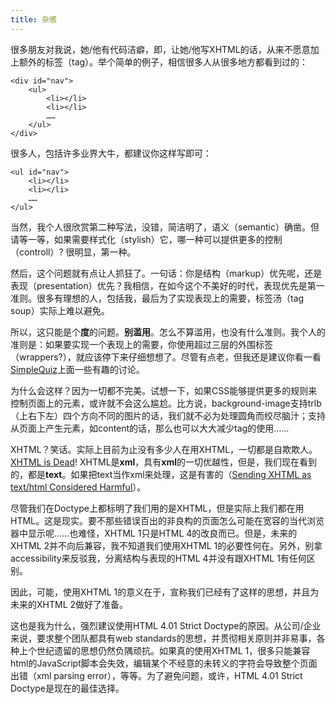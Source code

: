 ```yaml
---
title: 杂感
---
```

很多朋友对我说，她/他有代码洁癖，即，让她/他写XHTML的话，从来不愿意加上额外的标签（tag）。举个简单的例子，相信很多人从很多地方都看到过的：

    <div id="nav">
    	<ul>
    		<li></li>
    		<li></li>
    		……
    	</ul>
    </div>

很多人，包括许多业界大牛，都建议你这样写即可：

    <ul id="nav">
    	<li></li>
    	<li></li>
    	……
    </ul>

当然，我个人很欣赏第二种写法，没错，简洁明了，语义（semantic）确凿。但请等一等，如果需要样式化（stylish）它，哪一种可以提供更多的控制（controll）? 很明显，第一种。

然后，这个问题就有点让人抓狂了。一句话：你是结构（markup）优先呢，还是表现（presentation）优先？我相信，在如今这个不美好的时代，表现优先是第一准则。很多有理想的人，包括我，最后为了实现表现上的需要，标签汤（tag soup）实际上难以避免。

所以，这只能是个**度**的问题。**别滥用**。怎么不算滥用，也没有什么准则。我个人的准则是：如果要实现一个表现上的需要，你使用超过三层的外围标签（wrappers?），就应该停下来仔细想想了。尽管有点老，但我还是建议你看一看[SimpleQuiz][0]上面一些有趣的讨论。

为什么会这样？因为一切都不完美。试想一下，如果CSS能够提供更多的规则来控制页面上的元素，或许就不会这么尴尬。比方说，background-image支持trlb（上右下左）四个方向不同的图片的话，我们就不必为处理圆角而绞尽脑汁；支持从页面上产生元素，如content的话，那么也可以大大减少tag的使用……

XHTML？笑话。实际上目前为止没有多少人在用XHTML，一切都是自欺欺人。[XHTML is Dead][1]! XHTML是**xml**，具有**xml**的一切优越性，但是，我们现在看到的，都是**text**。如果把text当作xml来处理，这是有害的（[Sending XHTML as text/html Considered Harmful][2]）。

尽管我们在Doctype上都标明了我们用的是XHTML，但是实际上我们都在用HTML。这是现实。要不那些错误百出的非良构的页面怎么可能在宽容的当代浏览器中显示呢……也难怪，XHTML 1只是HTML 4的改良而已。但是，未来的XHTML 2并不向后兼容，我不知道我们使用XHTML 1的必要性何在。另外，别拿accessibility来反驳我，分离结构与表现的HTML 4并没有跟XHTML 1有任何区别。

因此，可能，使用XHTML 1的意义在于，宣称我们已经有了这样的思想，并且为未来的XHTML 2做好了准备。

这也是我为什么，强烈建议使用HTML 4.01 Strict Doctype的原因。从公司/企业来说，要求整个团队都具有web standards的思想，并贯彻相关原则并非易事，各种上个世纪遗留的思想仍然负隅顽抗。如果真的使用XHTML 1，很多只能兼容html的JavaScript脚本会失效，编辑某个不经意的未转义的字符会导致整个页面出错（xml parsing error），等等。为了避免问题，或许，HTML 4.01 Strict Doctype是现在的最佳选择。

[0]: http://www.simplebits.com/bits/simplequiz/
[1]: http://www.autisticcuckoo.net/archive.php?id=2005/03/14/xhtml-is-dead
[2]: http://www.hixie.ch/advocacy/xhtml
